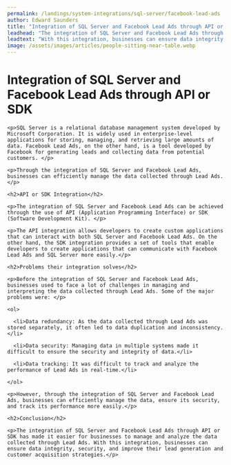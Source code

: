```yaml
---
permalink: /landings/system-integrations/sql-server/facebook-lead-ads
author: Edward Saunders
title: "Integration of SQL Server and Facebook Lead Ads through API or SDK"
leadhead: "The integration of SQL Server and Facebook Lead Ads through API or SDK has made it easier for businesses to manage and analyze the data collected through Lead Ads"
leadtext: "With this integration, businesses can ensure data integrity, security, and improve their lead generation and customer acquisition strategies."
image: /assets/images/articles/people-sitting-near-table.webp
---
```

<div class="arttext">
    <h1>Integration of SQL Server and Facebook Lead Ads through API or SDK</h1> 

    <p>SQL Server is a relational database management system developed by Microsoft Corporation. It is widely used in enterprise-level applications for storing, managing, and retrieving large amounts of data. Facebook Lead Ads, on the other hand, is a tool developed by Facebook for generating leads and collecting data from potential customers. </p>

    <p>Through the integration of SQL Server and Facebook Lead Ads, businesses can efficiently manage the data collected through Lead Ads.</p>

    <h2>API or SDK Integration</h2> 

    <p>The integration of SQL Server and Facebook Lead Ads can be achieved through the use of API (Application Programming Interface) or SDK (Software Development Kit). </p>

    <p>The API integration allows developers to create custom applications that can interact with both SQL Server and Facebook Lead Ads. On the other hand, the SDK integration provides a set of tools that enable developers to create applications that can communicate with Facebook Lead Ads and SQL Server more easily.</p>

    <h2>Problems their integration solves</h2> 

    <p>Before the integration of SQL Server and Facebook Lead Ads, businesses used to face a lot of challenges in managing and interpreting the data collected through Lead Ads. Some of the major problems were: </p>

    <ol> 

      <li>Data redundancy: As the data collected through Lead Ads was stored separately, it often led to data duplication and inconsistency.</li> 

      <li>Data security: Managing data in multiple systems made it difficult to ensure the security and integrity of data.</li> 

      <li>Data tracking: It was difficult to track and analyze the performance of Lead Ads in real-time.</li> 

    </ol> 

    <p>However, through the integration of SQL Server and Facebook Lead Ads, businesses can efficiently manage the data, ensure its security, and track its performance more easily.</p>

    <h2>Conclusion</h2> 

    <p>The integration of SQL Server and Facebook Lead Ads through API or SDK has made it easier for businesses to manage and analyze the data collected through Lead Ads. With this integration, businesses can ensure data integrity, security, and improve their lead generation and customer acquisition strategies.</p>

</div>